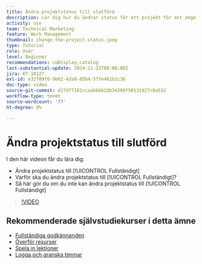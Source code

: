 ```yaml
---
title: Ändra projektstatus till slutförd
description: Lär dig hur du ändrar status för ett projekt för att ange att arbetet är slutfört.
activity: use
team: Technical Marketing
feature: Work Management
thumbnail: change-the-project-status.jpeg
type: Tutorial
role: User
level: Beginner
recommendations: noDisplay,catalog
last-substantial-update: 2024-11-22T00:00:00Z
jira: KT-10127
exl-id: e32f89f0-9b02-42e8-85b4-57fe461b1c36
doc-type: video
source-git-commit: d17df7162ccaab6b62db34209f50131927c0a532
workflow-type: tm+mt
source-wordcount: '77'
ht-degree: 0%

---
```


# Ändra projektstatus till slutförd

I den här videon får du lära dig:

* Ändra projektstatus till [!UICONTROL Fullständigt]
* Varför ska du ändra projektstatus till [!UICONTROL Fullständigt]?
* Så här gör du om du inte kan ändra projektstatus till [!UICONTROL Fullständigt]

>[!VIDEO](https://video.tv.adobe.com/v/3439362/?quality=12&learn=on&enablevpops&captions=swe)

## Rekommenderade självstudiekurser i detta ämne

* [Fullständiga godkännanden](/help/manage-work/close-a-project/complete-approvals.md)
* [Överför resurser](/help/manage-work/close-a-project/upload-assets.md)
* [Spela in lektioner](/help/manage-work/close-a-project/lessons-learned-from-closing-a-project.md)
* [Logga och granska timmar](/help/manage-work/close-a-project/log-and-review-hours.md)
